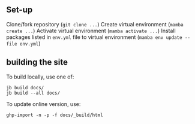 ## Set-up
Clone/fork repository  (```git clone ...```)
Create virtual environment  (```mamba create ...```)
Activate virtual environment (```mamba activate ...```)
Install packages listed in ```env.yml``` file to virtual environment (```mamba env update --file env.yml```)

## building the site
To build locally, use one of:
```
jb build docs/  
jb build --all docs/
```

To update online version, use:
```
ghp-import -n -p -f docs/_build/html
```
